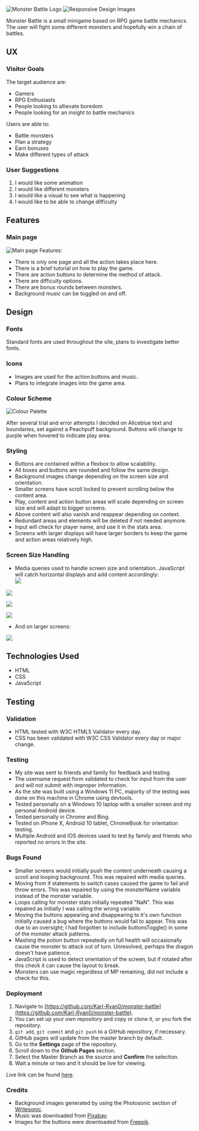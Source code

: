 ![Monster Battle Logo](assets/images/logo.png)
![Responsive Design Images]()

Monster Battle is a small minigame based on RPG game battle mechanics. The user will fight some different monsters and hopefully win a chain of battles.

## UX
### Visitor Goals
The target audience are:
* Gamers
* RPG Enthusiasts
* People looking to allievate boredom
* People looking for an insight to battle mechanics

Users are able to:
* Battle monsters
* Plan a strategy
* Earn bonuses
* Make different types of attack

### User Suggestions
1. I would like some animation
2. I would like different monsters
3. I would like a visual to see what is happening
4. I would like to be able to change difficulty

## Features

### Main page
![Main page]()
Features:
- There is only one page and all the action takes place here.
- There is a brief tutorial on how to play the game.
- There are action buttons to determine the method of attack.
- There are difficulty options.
- There are bonus rounds between monsters.
- Background music can be toggled on and off.

## Design

### Fonts
Standard fonts are used throughout the site, plans to investigate better fonts.

### Icons
- Images are used for the action buttons and music.
- Plans to integrate images into the game area.

### Colour Scheme
![Colour Palette](assets/images/palette.png)

After several trial and error attempts I decided on Aliceblue text and boundaries, set against a Peachpuff background. Buttons will change to purple when hovered to indicate play area.

### Styling
* Buttons are contained within a flexbox to allow scalability.
* All boxes and buttons are rounded and follow the same design.
* Background images change depending on the screen size and orientation.
* Smaller screens have scroll locked to prevent scrolling below the content area.
* Play, content and action button areas will scale depending on screen size and will adapt to bigger screens.
* Above content will also vanish and reappear depending on context.
* Redundant areas and elements will be deleted if not needed anymore.
* Input will check for player name, and use it in the stats area.
* Screens with larger displays will have larger borders to keep the game and action areas relatively high.

### Screen Size Handling
* Media queries used to handle screen size and orientation. JavaScript will catch horizontal displays and add content accordingly: <br>
![](assets/images/stats-vertical.png)   

![](assets/images/stats-horizontal.png)   

![](assets/images/small-vertical.png)   

![](assets/images/small-horizontal.png)

* And on larger screens:

![](assets/images/large.png)

## Technologies Used
* HTML
* CSS
* JavaScript

## Testing
### Validation
* HTML tested with W3C HTML5 Validator every day.
* CSS has been validated with W3C CSS Validator every day or major change.

### Testing
* My site was sent to friends and family for feedback and testing.
* The username request form validated to check for input from the user and will not submit with improper information.
* As the site was built using a Windows 11 PC, majority of the testing was done on this machine in Chrome using devtools.
* Tested personally on a Windows 10 laptop with a smaller screen and my personal Android device.
* Tested personally in Chrome and Bing.
* Tested on iPhone X, Android 10 tablet, ChromeBook for orientation testing.
* Multiple Android and IOS devices used to test by family and friends who reported no errors in the site.

### Bugs Found
* Smaller screens would initially push the content underneath causing a scroll and looping background. This was repaired with media queries.
* Moving from if statements to switch cases caused the game to fail and throw errors. This was repaired by using the monsterName variable instead of the monster variable.
* Loops calling for monster stats initially repeated "NaN". This was repaired as initially I was calling the wrong variable.
* Moving the buttons appearing and disappearing to it's own function initially caused a bug where the buttons would fail to appear. This was due to an oversight; I had forgotten to include buttonsToggle() in some of the monster attack patterns.
* Mashing the potion button repeatedly on full health will occasionally cause the monster to attack out of turn. Unresolved, perhaps the dragon doesn't have patience.
* JavaScript is used to detect orientation of the screen, but if rotated after this check it can cause the layout to break.
* Monsters can use magic regardless of MP remaining, did not include a check for this.


### Deployment
1. Navigate to [https://github.com/Karl-Ryan0/monster-battle](https://github.com/Karl-Ryan0/monster-battle).
2. You can set up your own repository and copy or clone it, or you fork the repository.
3. `git add`, `git commit` and `git push` to a GitHub repository, if necessary.
4. GitHub pages will update from the master branch by default.
5. Go to the **Settings** page of the repository.
6. Scroll down to the **Github Pages** section.
7. Select the Master Branch as the source and **Confirm** the selection.
8. Wait a minute or two and it should be live for viewing.

Live link can be found [here](https://karl-ryan0.github.io/monster-battle/).


### Credits
* Background images generated by using the Photosonic section of [Writesonic](https://app.writesonic.com/).
* Music was downloaded from [Pixabay](https://pixabay.com/).
* Images for the buttons were downloaded from [Freepik](https://www.freepik.com/).